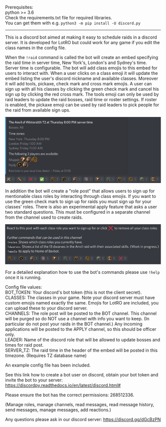 Prerequisites:\
python >= 3.6\
Check the requirements.txt file for required libraries.\
You can get them with e.g. `python3 -m pip install -U discord.py`


------------------------------------

This is a discord bot aimed at making it easy to schedule raids in a discord server. It is developed for LotRO but could work for any game if you edit the class names in the config file.

When the `!raid` command is called the bot will create an embed specifying the raid time in server time, New York's, London's and Sydney's time. Server time is configurable. The bot will add class emojis to this embed for users to interact with. When a user clicks on a class emoji it will update the embed listing the user's discord nickname and available classes. Moreover it will add tools, pickaxe, check mark and cross mark emojis. A user can sign up with all his classes by clicking the green check mark and cancel his sign up by clicking the red cross mark. The tools emoji can only be used by raid leaders to update the raid bosses, raid time or roster settings. If roster is enabled, the pickaxe emoji can be used by raid leaders to pick people for the raid from available sign ups.

![Screenshot](./screenshots/raid.png)

In addition the bot will create a "role post" that allows users to sign up for mentionable class roles by interacting through class emojis. If you want to use the green check mark to sign up for raids you must sign up for your classes' roles. There is also an experimental apply feature that asks a user two standard questions. This must be configured in a separate channel from the channel used to create raids.

![Screenshot](./screenshots/role.png)

For a detailed explanation how to use the bot's commands please use `!help` once it is running.

Config file values:\
BOT_TOKEN: Your discord's bot token (this is not the client secret).\
CLASSES: The classes in your game. Note your discord server must have custom emojis named exactly the same. Emojis for LotRO are included, you can upload these to your discord server.\
CHANNELS: The role post will be posted to the BOT channel. This channel will be purged so do NOT use a channel with info you want to keep. (In particular do not post your raids in the BOT channel.) Any incoming applications will be posted to the APPLY channel, so this should be officer only.\
LEADER: Name of the discord role that will be allowed to update bosses and times for raid post.\
SERVER_TZ: The raid time in the header of the embed will be posted in this timezone. (Requires TZ database name)

An example config file has been included.

See this link how to create a bot user on discord, obtain your bot token and invite the bot to your server:
https://discordpy.readthedocs.io/en/latest/discord.html#

Please ensure the bot has the correct permissions: 268512336.

(Manage roles, manage channels, read messages, read message history, send messages, manage messages, add reactions.)

Any questions please ask in our discord server:
https://discord.gg/dGcBzPN
